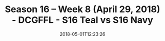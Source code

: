 ---
title: Season 16 – Week 8 (April 29, 2018) - DCGFFL - S16 Teal vs S16 Navy
teams-score:
- team: _teams/s16-teal.md
  score: 20
- team: _teams/s16-navy.md
  score: 34
mvp: Sean Karson, Joe Walker
game-ball: Adam Robbins, Jack Jackson
season: 16
week: 8
date: '2018-05-01T12:23:26'
pageid: season-16-week-8-april-29-2018-6367-vs-6353
---